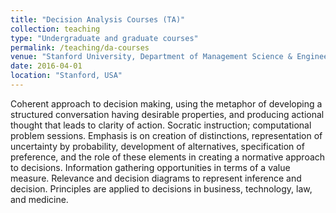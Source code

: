 ```yaml
---
title: "Decision Analysis Courses (TA)"
collection: teaching
type: "Undergraduate and graduate courses"
permalink: /teaching/da-courses
venue: "Stanford University, Department of Management Science & Engineering"
date: 2016-04-01
location: "Stanford, USA"
---
```


Coherent approach to decision making, using the metaphor of developing a structured conversation having desirable properties, and producing actional thought that leads to clarity of action. Socratic instruction; computational problem sessions. Emphasis is on creation of distinctions, representation of uncertainty by probability, development of alternatives, specification of preference, and the role of these elements in creating a normative approach to decisions. Information gathering opportunities in terms of a value measure. Relevance and decision diagrams to represent inference and decision. Principles are applied to decisions in business, technology, law, and medicine.